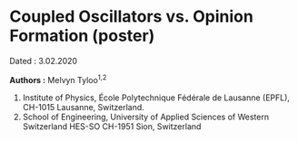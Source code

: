 # Coupled Oscillators vs. Opinion Formation (poster)

Dated : 3.02.2020 

**Authors :** Melvyn Tyloo<sup>1,2</sup> 

1) Institute of Physics, École Polytechnique Fédérale de Lausanne (EPFL), CH-1015 Lausanne, Switzerland.
2) School of Engineering, University of Applied Sciences of Western Switzerland HES-SO CH-1951 Sion, Switzerland




<!-- keywords: network_robustness, -->

<!-- link: -->